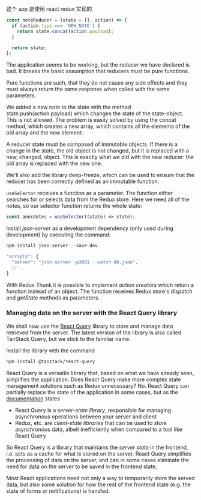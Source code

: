 这个 app 是使用 react redux 实现的

```jsx
const noteReducer = (state = [], action) => {
  if (action.type === 'NEW_NOTE') {
    return state.concat(action.payload);
  }

  return state;
};
```

The application seems to be working, but the reducer we have declared is bad. It breaks the basic assumption that reducers must be pure functions.

Pure functions are such, that they do not cause any side effects and they must always return the same response when called with the same parameters.

We added a new note to the state with the method state.push(action.payload) which changes the state of the state-object. This is not allowed. The problem is easily solved by using the concat method, which creates a new array, which contains all the elements of the old array and the new element:

A reducer state must be composed of immutable objects. If there is a change in the state, the old object is not changed, but it is replaced with a new, changed, object. This is exactly what we did with the new reducer: the old array is replaced with the new one.

We'll also add the library deep-freeze, which can be used to ensure that the reducer has been correctly defined as an immutable function.

`useSelector` receives a function as a parameter. The function either searches for or selects data from the Redux store. Here we need all of the notes, so our selector function returns the whole state:

```js
const anecdotes = useSelector((state) => state);
```

Install _json-server_ as a development dependency (only used during development) by executing the command:

```js
npm install json-server --save-dev

"scripts": {
  "server": "json-server -p3001 --watch db.json",
  // ...
}
```

With Redux Thunk it is possible to implement _action creators_ which return a function instead of an object. The function receives Redux store's _dispatch_ and _getState_ methods as parameters.

### Managing data on the server with the React Query library

We shall now use the [React Query](https://tanstack.com/query/latest) library to store and manage data retrieved from the server. The latest version of the library is also called TanStack Query, but we stick to the familiar name.

Install the library with the command

```bash
npm install @tanstack/react-query
```

React Query is a versatile library that, based on what we have already seen, simplifies the application. Does React Query make more complex state management solutions such as Redux unnecessary? No. React Query can partially replace the state of the application in some cases, but as the [documentation](https://tanstack.com/query/latest/docs/react/guides/does-this-replace-client-state) states

- React Query is a _server-state library_, responsible for managing asynchronous operations between your server and client
- Redux, etc. are _client-state libraries_ that can be used to store asynchronous data, albeit inefficiently when compared to a tool like React Query

So React Query is a library that maintains the _server state_ in the frontend, i.e. acts as a cache for what is stored on the server. React Query simplifies the processing of data on the server, and can in some cases eliminate the need for data on the server to be saved in the frontend state.

Most React applications need not only a way to temporarily store the served data, but also some solution for how the rest of the frontend state (e.g. the state of forms or notifications) is handled.
